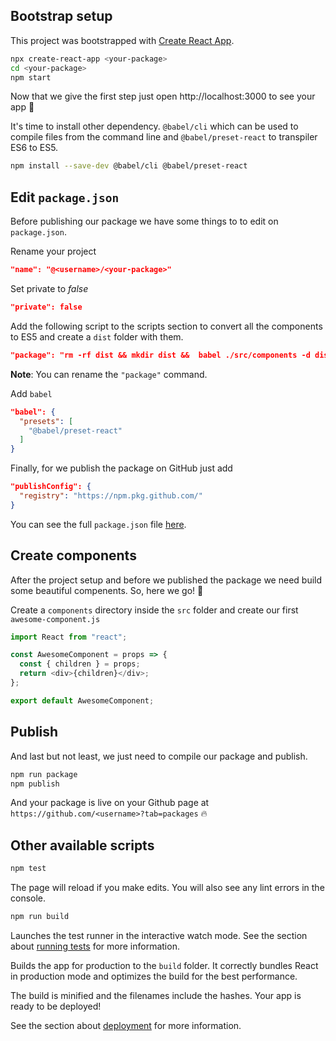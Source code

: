 ## Bootstrap setup
This project was bootstrapped with [Create React App](https://github.com/facebook/create-react-app).

```sh
npx create-react-app <your-package>
cd <your-package>
npm start
```

Now that we give the first step just open http://localhost:3000 to see your app 🎉

It's time to install other dependency. `@babel/cli` which can be used to compile files from the command line and `@babel/preset-react` to transpiler ES6 to ES5.

```sh
npm install --save-dev @babel/cli @babel/preset-react
```

## Edit `package.json`

Before publishing our package we have some things to to edit on `package.json`.

Rename your project

```json
"name": "@<username>/<your-package>"
```

Set private to _false_

```json
"private": false
```

Add the following script to the scripts section to convert all the components to ES5 and create a `dist` folder with them.

```json
"package": "rm -rf dist && mkdir dist &&  babel ./src/components -d dist --copy-files"
```

**Note**:
You can rename the `"package"` command.

Add `babel`

```json
"babel": {
  "presets": [
    "@babel/preset-react"
  ]
}
```

Finally, for we publish the package on GitHub just add

```json
"publishConfig": {
  "registry": "https://npm.pkg.github.com/"
}
```

You can see the full `package.json` file [here](https://github.com/henriquemacedo/dummy-package/blob/master/README.md).

## Create components

After the project setup and before we published the package we need build some beautiful compenents. So, here we go! 💅

Create a `components` directory inside the `src` folder and create our first `awesome-component.js`

```javascript
import React from "react";

const AwesomeComponent = props => {
  const { children } = props;
  return <div>{children}</div>;
};

export default AwesomeComponent;
```

## Publish

And last but not least, we just need to compile our package and publish.

```sh
npm run package
npm publish
```

And your package is live on your Github page at `https://github.com/<username>?tab=packages` 🔥

## Other available scripts

```sh
npm test
```

The page will reload if you make edits. You will also see any lint errors in the console.

```sh
npm run build
```

Launches the test runner in the interactive watch mode. See the section about [running tests](https://facebook.github.io/create-react-app/docs/running-tests) for more information.

Builds the app for production to the `build` folder. It correctly bundles React in production mode and optimizes the build for the best performance.

The build is minified and the filenames include the hashes. Your app is ready to be deployed!

See the section about [deployment](https://facebook.github.io/create-react-app/docs/deployment) for more information.